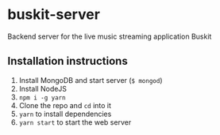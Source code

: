 # buskit-server
Backend server for the live music streaming application Buskit

## Installation instructions

1. Install MongoDB and start server (`$ mongod`)
2. Install NodeJS
3. `npm i -g yarn`
4. Clone the repo and `cd` into it
5. `yarn` to install dependencies
6. `yarn start` to start the web server
